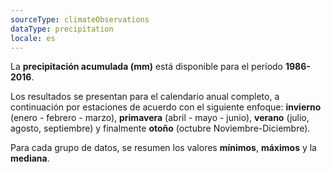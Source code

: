 ```yaml
---
sourceType: climateObservations
dataType: precipitation
locale: es
---
```


La **precipitación acumulada (mm)** está disponible para el período
**1986-2016**.

Los resultados se presentan para el calendario anual completo, a continuación
por estaciones de acuerdo con el siguiente enfoque: **invierno** (enero -
febrero - marzo), **primavera** (abril - mayo - junio), **verano** (julio,
agosto, septiembre) y finalmente **otoño** (octubre Noviembre-Diciembre).

Para cada grupo de datos, se resumen los valores **mínimos**, **máximos** y la
**mediana**.

